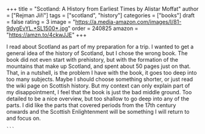 +++
title = "Scotland: A History from Earliest Times by Alistar Moffat"
author = \["Rejman Jiří"\]
tags = \["scotland", "history"\]
categories = \["books"\]
draft = false
rating = 3
image = "https://a.media-amazon.com/images/I/81-9dygEvYL.*SL1500*.jpg"
order = 240825
amazon = "https://amzn.to/4ckwJJE"
+++

I read about Scotland as part of my preparation for a trip. I wanted to get a general idea of the history of Scotland, but I chose the wrong book. The book did not even start with prehistory, but with the formation of the mountains that make up Scotland, and spent about 50 pages just on that. That, in a nutshell, is the problem I have with the book, it goes too deep into too many subjects. Maybe I should choose something shorter, or just read the wiki page on Scottish history. But my context can only explain part of my disappointment, I feel that the book is just the bad middle ground. Too detailed to be a nice overview, but too shallow to go deep into any of the parts. I did like the parts that covered periods from the 17th century onwards and the Scottish Enlightenment will be something I will return to and focus on.

<!--more-->

````
```
````
